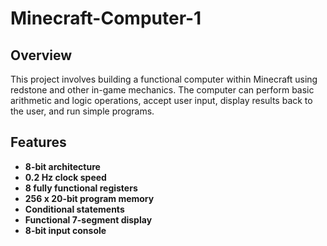 # Minecraft-Computer-1

## Overview

This project involves building a functional computer within Minecraft using redstone and other in-game mechanics. The computer can perform basic arithmetic and logic operations, accept user input, display results back to the user, and run simple programs.

## Features

- **8-bit architecture**
- **0.2 Hz clock speed**
- **8 fully functional registers**
- **256 x 20-bit program memory**
- **Conditional statements**
- **Functional 7-segment display**
- **8-bit input console**
